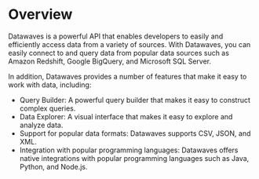 # Overview

Datawaves is a powerful API that enables developers to easily and efficiently
access data from a variety of sources. With Datawaves, you can easily connect
to and query data from popular data sources such as Amazon Redshift, Google
BigQuery, and Microsoft SQL Server.

In addition, Datawaves provides a number of features that make it easy to work
with data, including:

- Query Builder: A powerful query builder that makes it easy to construct
  complex queries.
- Data Explorer: A visual interface that makes it easy to explore and analyze
  data.
- Support for popular data formats: Datawaves supports CSV, JSON, and XML.
- Integration with popular programming languages: Datawaves offers native
  integrations with popular programming languages such as Java, Python, and
  Node.js.
